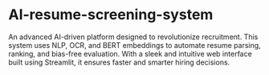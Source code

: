# AI-resume-screening-system
An advanced AI-driven platform designed to revolutionize recruitment. This system uses NLP, OCR, and BERT embeddings to automate resume parsing, ranking, and bias-free evaluation. With a sleek and intuitive web interface built using Streamlit, it ensures faster and smarter hiring decisions.
